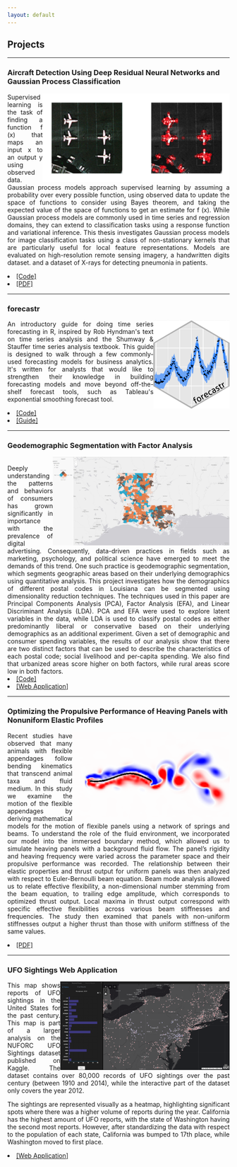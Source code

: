 ```yaml
---
layout: default
---
```


## Projects

***

### Aircraft Detection Using Deep Residual Neural Networks and Gaussian Process Classification

<img class = "img_custom" img src="images/aircraft.png" height="200"  align="right" padding ="10px"/>

<div style="font-size:14px;text-align:justify;">

Supervised learning is the task of finding a function f (x) that maps an input x to an output y using observed data. Gaussian process models approach supervised learning by assuming a probability over every possible function, using observed data to update the space of functions to consider using Bayes theorem, and taking the expected value of the space of functions to get an estimate for f (x). While Gaussian process models are commonly used in time series and regression domains, they can extend to classification tasks using a response function and variational inference. This thesis investigates Gaussian process models for image classification tasks using a class of non-stationary kernels that are particularly useful for local feature representations. Models are evaluated on high-resolution remote sensing imagery, a handwritten digits dataset. and a dataset of X-rays for detecting pneumonia in patients.
<br>
<li><a href="https://github.com/hakeemtfrank/aircraft-detection" target="_blank">[Code]</a></li>
<li><a href="https://bit.ly/31CUGsh" target="_blank">[PDF]</a> </li>
</div>

---

### forecastr

<img class = "img_custom" img src="images/forecastr_sticker.png" height="200" align="right" padding ="10px"/>

<div style="font-size:14px;text-align:justify;">

An introductory guide for doing time series forecasting in R, inspired by Rob Hyndman's text on time series analysis and the Shumway & Stauffer time series analysis textbook. This guide is designed to walk through a few commonly-used forecasting models for business analytics. It's written for analysts that would like to strengthen their knowledge in building forecasting models and move beyond off-the-shelf forecast tools, such as Tableau's exponential smoothing forecast tool. 
<br>
<li><a href="https://github.com/hakeemtfrank/forecastr" target="_blank">[Code]</a></li>
<li><a href="https://hakeemtfrank.github.io/forecastr/" target="_blank">[Guide]</a> </li>
</div>

---
### Geodemographic Segmentation with Factor Analysis

<img class = "img_custom" img src="images/geodemo.jpg" height="200" align="right" padding ="10px"/>

<div style="font-size:14px;text-align:justify;">
<br>
Deeply understanding the patterns and behaviors of consumers has grown significantly in importance with the prevalence of digital advertising. Consequently, data-driven practices in fields such as marketing, psychology, and political science have emerged to meet the demands of this trend. One such practice is geodemographic segmentation, which segments geographic areas based on their underlying demographics using quantitative analysis. This project investigates how the demographics of different postal codes in Louisiana can be segmented using dimensionality reduction techniques. The techniques used in this paper are Principal Components Analysis (PCA), Factor Analysis (EFA), and Linear Discriminant Analysis (LDA). PCA and EFA were used to explore latent variables in the data, while LDA is used to classify postal codes as either predominantly liberal or conservative based on their underlying demographics as an additional experiment. Given a set of demographic and consumer spending variables, the results of our analysis show that there are two distinct factors that can be used to describe the characteristics of each postal code; social livelihood and per-capita spending. We also find that urbanized areas score higher on both factors, while rural areas score low in both factors.
<br>
<li><a href="https://github.com/hakeemtfrank/geodemographic-segmentation" target="_blank">[Code]</a></li>
<li><a href="https://bit.ly/2VPl2p0" target="_blank">[Web Application]</a></li>
</div>

---
### Optimizing the Propulsive Performance of Heaving Panels with Nonuniform Elastic Profiles

<img class = "img_custom" img src="images/panel.png" height="200" align="right" padding ="10px"/>

<div style="font-size:14px;text-align:justify;">

Recent studies have observed that many animals with flexible appendages follow bending kinematics that transcend animal taxa and fluid medium. In this study we examine the motion of the flexible appendages by deriving mathematical models for the motion of flexible panels using a network of springs and beams. To understand the role of the fluid environment, we incorporated our model into the immersed boundary method, which allowed us to simulate heaving panels with a background fluid flow. The panel’s rigidity and heaving frequency were varied across the parameter space and their propulsive performance was recorded. The relationship between their elastic properties and thrust output for uniform panels was then analyzed with respect to Euler-Bernoulli beam equation. Beam mode analysis allowed us to relate effective flexibility, a non-dimensional number stemming from the beam equation, to trailing edge amplitude, which corresponds to optimized thrust output. Local maxima in thrust output correspond with specific effective flexibilities across various beam stiffnesses and frequencies. The study then examined that panels with non-uniform stiffnesses output a higher thrust than those with uniform stiffness of the same values.
<br>
<li><a href="https://bit.ly/3kxLIFh" target="_blank">[PDF]</a></li>
</div>

---
### UFO Sightings Web Application

<img class = "img_custom" img src="images/aliens.png" height="200" align="right" padding ="10px"/>

<div style="font-size:14px;text-align:justify;">

This map shows reports of UFO sightings in the United States for the past century. This map is part of a larger analysis on the NUFORC UFO Sightings dataset published on Kaggle. The dataset contains over 80,000 records of UFO sightings over the past century (between 1910 and 2014), while the interactive part of the dataset only covers the year 2012.

The sightings are represented visually as a heatmap, highlighting significant spots where there was a higher volume of reports during the year. California has the highest amount of UFO reports, with the state of Washington having the second most reports. However, after standardizing the data with respect to the population of each state, California was bumped to 17th place, while Washington moved to first place.
<br>
<li><a href="https://arcg.is/1OjDbf" target="_blank">[Web Application]</a></li>
</div>

